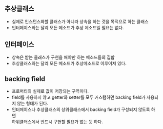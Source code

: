 ## 추상클래스
- 실제로 인스턴스화할 클래스가 아니라 상속을 하는 것을 목적으로 하는 클래스
- 인터페이스와는 달리 모든 메소드가 추상 메소드일 필요는 없다.

## 인터페이스
- 상속은 받는 클래스가 구현을 해야만 하는 메소드들의 집합
- 추상클래스와는 달리 모든 메소드가 추상메소드로 이루어져 있다.

## backing field
- 프로퍼티의 실제로 값이 저장되는 구역이다.
- field를 사용하지 않고 getter와 setter를 모두 커스텀하면 backing field가 사용되지 않는 형태가 된다.
- 인터페이스나 추상클래스의 상위클래스에서 backing field가 구성되지 않도록 하면  
하위클래스에서 반드시 구현할 필요가 없는 듯 하다.